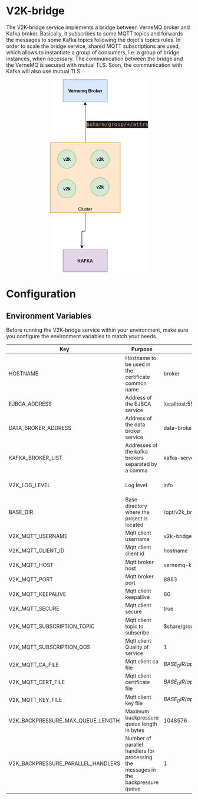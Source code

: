 # **V2K-bridge**
The V2K-bridge service implements a bridge between VerneMQ broker and Kafka broker. Basically, it subscribes to some MQTT topics and forwards the messages to some Kafka topics following the dojot's topics rules. In order to scale the bridge service, shared MQTT subscriptions are used, which allows to instantiate a group of consumers, i.e. a group of bridge instances, when necessary. The communication between the bridge and the VerneMQ is secured with mutual TLS. Soon, the communication with Kafka will also use mutual TLS.


<p align="center"> 
<img src="./doc/diagrams/bridge.png">
</p>

# **Configuration**

## **Environment Variables**

Before running the V2K-bridge service within your environment, make sure you configure the environment variables to match your needs.

Key                      | Purpose                                                             | Default Value       | Valid Values   |
------------------------ | ------------------------------------------------------------------- | ---------------     | -------------- |
HOSTNAME                 | Hostname to be used in the certificate common name                  | broker              | hostname/IP    |
EJBCA_ADDRESS            | Address of the EJBCA service                                        | localhost:5583      | hostname/IP:port    |
DATA_BROKER_ADDRESS      | Address of the data broker service                                  | data-broker:80      | hostname/IP:port    |
KAFKA_BROKER_LIST        | Addresses of the kafka brokers separated by a comma                 | kafka-server:9092   | hostname/IP:port    |
V2K_LOG_LEVEL            | Log level                                                           | info                | silly, debug, verbose, http, info, warning, error         |
BASE_DIR                 | Base directory where the project is located                         | /opt/v2k_bridge     | string         |
V2K_MQTT_USERNAME        | Mqtt client username                                                | v2k-bridge          | string         |
V2K_MQTT_CLIENT_ID       | Mqtt client client id                                               | hostname            | string         |
V2K_MQTT_HOST            | Mqtt broker host                                                    | vernemq-k8s         | hostname/IP    |
V2K_MQTT_PORT            | Mqtt broker port                                                    | 8883                | integer        |
V2K_MQTT_KEEPALIVE       | Mqtt client keepalilve                                              | 60                  | integer        |
V2K_MQTT_SECURE          | Mqtt client secure                                                  | true                | boolean/string/integer  |
V2K_MQTT_SUBSCRIPTION_TOPIC | Mqtt client topic to subscribe                                   | $share/group/+/attrs| string         |
V2K_MQTT_SUBSCRIPTION_QOS| Mqtt client Quality of service                                      | 1                   | integer        |
V2K_MQTT_CA_FILE         | Mqtt client ca file                                                 | ${BASE_DIR}/app/verne/${HOSTNAME}.ca | string    |
V2K_MQTT_CERT_FILE       | Mqtt client certificate file                                        | ${BASE_DIR}/app/verne/${HOSTNAME}.crt| string    |
V2K_MQTT_KEY_FILE        | Mqtt client key file                                                | ${BASE_DIR}/app/verne/${HOSTNAME}.key| string    |
V2K_BACKPRESSURE_MAX_QUEUE_LENGTH | Maximum backpressure queue length in bytes                 | 1048576                              | integer   |
V2K_BACKPRESSURE_PARALLEL_HANDLERS| Number of parallel handlers for processing the messages in the backpressure queue| 1              | integer   |